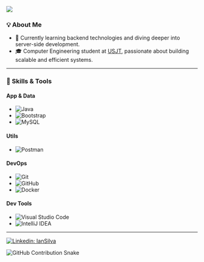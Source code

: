 
![](https://komarev.com/ghpvc/?username=IanSilvaCertacon&color=006bed)

### 💡 About Me

- 🤔 Currently learning backend technologies and diving deeper into server-side development.
- 🎓 Computer Engineering student at [USJT](https://www.usjt.br/), passionate about building scalable and efficient systems.

---

### 🚀 Skills & Tools

#### **App & Data**

- ![Java](https://img.shields.io/badge/java-%23ED8B00.svg?style=for-the-badge&logo=openjdk&logoColor=white)
- ![Bootstrap](https://img.shields.io/badge/bootstrap-%23563D7C.svg?style=for-the-badge&logo=bootstrap&logoColor=white)
- ![MySQL](https://img.shields.io/badge/mysql-%2300f.svg?style=for-the-badge&logo=mysql&logoColor=white)

#### **Utils**

- ![Postman](https://img.shields.io/badge/Postman-FF6C37?style=for-the-badge&logo=postman&logoColor=white)

#### **DevOps**

- ![Git](https://img.shields.io/badge/git-%23F05033.svg?style=for-the-badge&logo=git&logoColor=white)
- ![GitHub](https://img.shields.io/badge/github-%23121011.svg?style=for-the-badge&logo=github&logoColor=white)
- ![Docker](https://img.shields.io/badge/docker-%230db7ed.svg?style=for-the-badge&logo=docker&logoColor=white)

#### **Dev Tools**

- ![Visual Studio Code](https://img.shields.io/badge/Visual%20Studio%20Code-0078d7.svg?style=for-the-badge&logo=visual-studio-code&logoColor=white)
- ![IntelliJ IDEA](https://img.shields.io/badge/IntelliJIDEA-000000.svg?style=for-the-badge&logo=intellij-idea&logoColor=white)

---

[![Linkedin: IanSilva](https://img.shields.io/badge/LinkedIn-IanSilva-blue?style=flat&logo=linkedin)](https://www.linkedin.com/in/ian-felopesil)

<picture>
  <source media="(prefers-color-scheme: dark)"  
          srcset="https://raw.githubusercontent.com/IanSilvaCertacon/IanSilvaCertacon/main/dist/github-snake-dark.svg">
  <img alt="GitHub Contribution Snake"  
       src="https://raw.githubusercontent.com/IanSilvaCertacon/IanSilvaCertacon/main/dist/github-snake.svg">
</picture>
